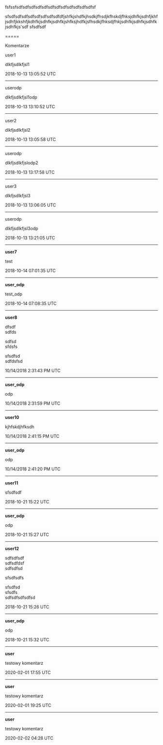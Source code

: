 
fsfssfsdfsdfsdfsdfsdfsdfsdfsdfsdfsdfsdfsdfsf

sfsdfsdfsdfsdfsdfsdfsdfsdfdfjshfkjshdfkjhsdkjfhsdjkfhskdjfhksjdhfkjsdhfjkhfjsdhfjkkshfjkdhfkjsdhfkjsdhfkjshfksjhdfkjsfhsdkjfhksdjfhkjsdhfkjsdhfkjsdhfkjsdhfkjs'sdf
sfsdfsdf

=====

Komentarze

user1

dlkfjsdlkfjsl1

2018-10-13 13:05:52 UTC

---
<p />

userodp

dlkfjsdlkfjsl1odp

2018-10-13 13:10:52 UTC

---
<p />

user2

dlkfjsdlkfjsl2

2018-10-13 13:05:58 UTC

---
<p />

userodp

dlkfjsdlkfjslodp2

2018-10-13 13:17:58 UTC

---
<p />

user3

dlkfjsdlkfjsl3

2018-10-13 13:06:05 UTC

---
<p />

userodp

dlkfjsdlkfjsl3odp

2018-10-13 13:21:05 UTC

---
<p />

**user7**

test

2018-10-14 07:01:35 UTC

---
<p />

**user_odp**

test_odp

2018-10-14 07:08:35 UTC

---
<p />

**user8**

dfsdf\
sdfds

sdfsd\
sfdsfs

sfsdfsd\
sdfdsfsd

10/14/2018 2:31:43 PM UTC

---
<p />

**user_odp**

odp

10/14/2018 2:31:59 PM UTC

---
<p />

**user10**

kjhfskdjhfksdh

10/14/2018 2:41:15 PM UTC

---
<p />

**user_odp**

odp

10/14/2018 2:41:20 PM UTC

---
<p />

**user11**

sfsdfsdf

2018-10-21 15:22 UTC

---
<p />

**user_odp**

odp

2018-10-21 15:27 UTC

---
<p />

**user12**

sdfsdfsdf  
sdfsdfdsf  
sdfsdfsd

sfsdfsdfs

sfsdfsd  
sfsdfs  
sdfsdfsdfsdfsd

2018-10-21 15:26 UTC

---
<p />

**user_odp**

odp

2018-10-21 15:32 UTC

---
<p />

**user**

testowy komentarz

2020-02-01 17:55 UTC

---
<p />

**user**

testowy komentarz

2020-02-01 19:25 UTC

---
<p />

**user**

testowy komentarz

2020-02-02 04:28 UTC
